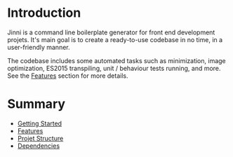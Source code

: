 [Features]: features.md
[Getting Started]: getting-started.md
[Projet Structure]: project-structure.md
[Dependencies]: dependencies.md

# Introduction

Jinni is a command line boilerplate generator for front end development projets.
It's main goal is to create a ready-to-use codebase in no time, in a user-friendly manner.

The codebase includes some automated tasks such as minimization, image optimization,
ES2015 transpiling, unit / behaviour tests running, and more. See the [Features] section for more details.

# Summary

* [Getting Started]
* [Features]
* [Projet Structure]
* [Dependencies]
